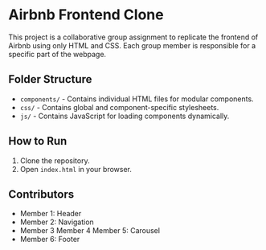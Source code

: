 # Airbnb Frontend Clone

This project is a collaborative group assignment to replicate the frontend of Airbnb using only HTML and CSS. Each group member is responsible for a specific part of the webpage.

## Folder Structure
- `components/` - Contains individual HTML files for modular components.
- `css/` - Contains global and component-specific stylesheets.
- `js/` - Contains JavaScript for loading components dynamically.

## How to Run
1. Clone the repository.
2. Open `index.html` in your browser.

## Contributors
- Member 1: Header
- Member 2: Navigation
- Member 3 Member 4 Member 5: Carousel
- Member 6: Footer
